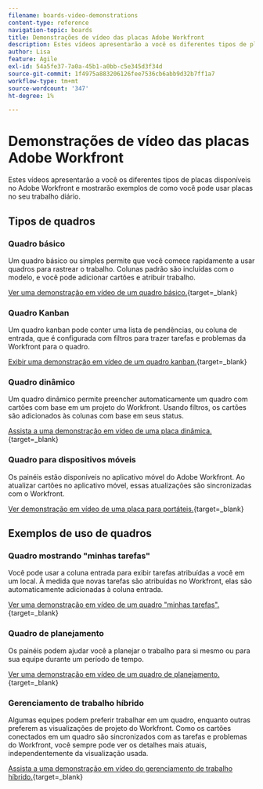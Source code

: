 ```yaml
---
filename: boards-video-demonstrations
content-type: reference
navigation-topic: boards
title: Demonstrações de vídeo das placas Adobe Workfront
description: Estes vídeos apresentarão a você os diferentes tipos de placas disponíveis no Adobe Workfront e mostrarão exemplos de como você pode usar placas no seu trabalho diário.
author: Lisa
feature: Agile
exl-id: 54a5fe37-7a0a-45b1-a0bb-c5e345d3f34d
source-git-commit: 1f4975a883206126fee7536cb6abb9d32b7ff1a7
workflow-type: tm+mt
source-wordcount: '347'
ht-degree: 1%

---
```


# Demonstrações de vídeo das placas Adobe Workfront

Estes vídeos apresentarão a você os diferentes tipos de placas disponíveis no Adobe Workfront e mostrarão exemplos de como você pode usar placas no seu trabalho diário.

## Tipos de quadros

### Quadro básico

Um quadro básico ou simples permite que você comece rapidamente a usar quadros para rastrear o trabalho. Colunas padrão são incluídas com o modelo, e você pode adicionar cartões e atribuir trabalho.

[Ver uma demonstração em vídeo de um quadro básico.](https://video.tv.adobe.com/v/3416382/){target=_blank}

### Quadro Kanban

Um quadro kanban pode conter uma lista de pendências, ou coluna de entrada, que é configurada com filtros para trazer tarefas e problemas da Workfront para o quadro.

[Exibir uma demonstração em vídeo de um quadro kanban.](https://video.tv.adobe.com/v/3416383/){target=_blank}

### Quadro dinâmico

Um quadro dinâmico permite preencher automaticamente um quadro com cartões com base em um projeto do Workfront. Usando filtros, os cartões são adicionados às colunas com base em seus status.

[Assista a uma demonstração em vídeo de uma placa dinâmica.](https://video.tv.adobe.com/v/3422404/){target=_blank}

### Quadro para dispositivos móveis

Os painéis estão disponíveis no aplicativo móvel do Adobe Workfront. Ao atualizar cartões no aplicativo móvel, essas atualizações são sincronizadas com o Workfront.

[Ver demonstração em vídeo de uma placa para portáteis.](https://video.tv.adobe.com/v/3416379/){target=_blank}

## Exemplos de uso de quadros

### Quadro mostrando &quot;minhas tarefas&quot;

Você pode usar a coluna entrada para exibir tarefas atribuídas a você em um local. À medida que novas tarefas são atribuídas no Workfront, elas são automaticamente adicionadas à coluna entrada.

[Ver uma demonstração em vídeo de um quadro &quot;minhas tarefas&quot;.](https://video.tv.adobe.com/v/3416378/){target=_blank}

### Quadro de planejamento

Os painéis podem ajudar você a planejar o trabalho para si mesmo ou para sua equipe durante um período de tempo.

[Ver uma demonstração em vídeo de um quadro de planejamento.](https://video.tv.adobe.com/v/3416380/){target=_blank}

### Gerenciamento de trabalho híbrido

Algumas equipes podem preferir trabalhar em um quadro, enquanto outras preferem as visualizações de projeto do Workfront. Como os cartões conectados em um quadro são sincronizados com as tarefas e problemas do Workfront, você sempre pode ver os detalhes mais atuais, independentemente da visualização usada.

[Assista a uma demonstração em vídeo do gerenciamento de trabalho híbrido.](https://video.tv.adobe.com/v/3416381/){target=_blank}
